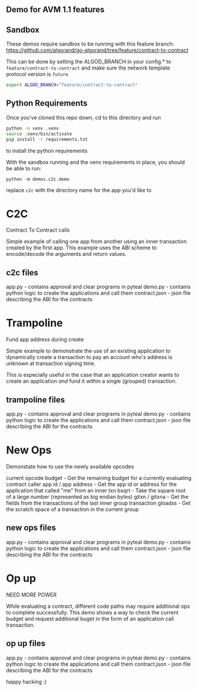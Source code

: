 Demo for AVM 1.1 features
-------------------------


## Sandbox 

These demos require sandbox to be running with this feature branch: https://github.com/algorand/go-algorand/tree/feature/contract-to-contract

This can be done by setting the ALGOD_BRANCH in your config.* to `feature/contract-to-contract` and make sure the network template protocol version is `future`
```sh
export ALGOD_BRANCH="feature/contract-to-contract"
```


## Python Requirements

Once you've cloned this repo down, cd to this directory and run

```sh
python -m venv .venv
source .venv/bin/activate
pip install -r requirements.txt
```

to install the python requirements

With the sandbox running and the venv requirements in place, you should be able to run:

```
python -m demos.c2c.demo
```

replace `c2c` with the directory name for the app you'd like to 

# C2C 

Contract To Contract calls

Simple example of calling one app from another using an inner transaction created by the first app.  This example uses the ABI scheme to encode/decode the arguments and return values.

## c2c files

app.py  - contains approval and clear programs in pyteal
demo.py - contains python logic to create the applications and call them
contract.json - json file describing the ABI for the contracts

# Trampoline

Fund app address during create

Simple example to demonstrate the use of an existing application to dynamically create a transaction to pay an account who's address is unknown at transaction signing time. 

This is especially useful in the case that an application creator wants to create an application _and_ fund it within a single (grouped) transaction.

## trampoline files

app.py  - contains approval and clear programs in pyteal
demo.py - contains python logic to create the applications and call them
contract.json - json file describing the ABI for the contracts

# New Ops

Demonstate how to use the newly available opcodes

current opcode budget - Get the remaining budget for a currently evaluating contract
caller app id / app address - Get the app id or address for the application that called "me" from an inner txn
bsqrt - Take the square root of a large number (represented as big endian bytes)
gitxn / gitxna - Get the fields from the transactions of the last inner group transaction
gloadss - Get the scratch space of a transaction in the current group

## new ops files

app.py  - contains approval and clear programs in pyteal
demo.py - contains python logic to create the applications and call them
contract.json - json file describing the ABI for the contracts

# Op up

NEED MORE POWER

While evaluating a contract, different code paths may require additional ops to complete successfully. This demo shows a way to check the current budget and request additional buget in the form of an application call transaction.

## op up files

app.py  - contains approval and clear programs in pyteal
demo.py - contains python logic to create the applications and call them
contract.json - json file describing the ABI for the contracts




happy hacking :)